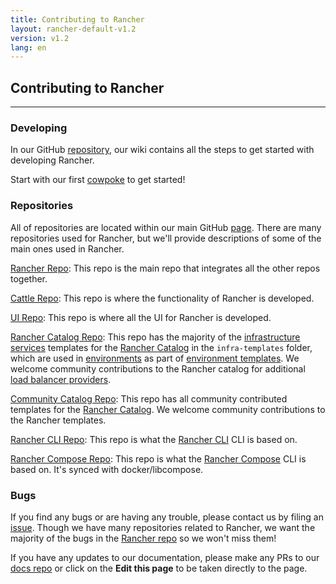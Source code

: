 ```yaml
---
title: Contributing to Rancher
layout: rancher-default-v1.2
version: v1.2
lang: en
---
```


## Contributing to Rancher
---

### Developing

In our GitHub [repository](https://github.com/rancher/rancher), our wiki contains all the steps to get started with developing Rancher.

Start with our first [cowpoke](https://github.com/rancher/rancher/wiki/Cowpoke-1:-Getting-Started-with-Rancher) to get started!

### Repositories

All of repositories are located within our main GitHub [page](https://github.com/rancher). There are many repositories used for Rancher, but we'll provide descriptions of some of the main ones used in Rancher.

[Rancher Repo](https://github.com/rancher/rancher): This repo is the main repo that integrates all the other repos together.

[Cattle Repo](https://github.com/rancher/cattle): This repo is where the functionality of Rancher is developed.

[UI Repo](https://github.com/rancher/ui): This repo is where all the UI for Rancher is developed.

[Rancher Catalog Repo](https://github.com/rancher/rancher-catalog): This repo has the majority of the [infrastructure services]({{site.baseurl}}/rancher/{{page.version}}/{{page.lang}}/rancher-services/) templates for the [Rancher Catalog]({{site.baseurl}}/rancher/{{page.version}}/{{page.lang}}/catalog) in the `infra-templates` folder, which are used in [environments]({{site.baseurl}}/rancher/{{page.version}}/{{page.lang}}/environments/) as part of [environment templates]({{site.baseurl}}/rancher/{{page.version}}/{{page.lang}}/environments/#what-is-an-environment-template). We welcome community contributions to the Rancher catalog for additional [load balancer providers]({{{{site.baseurl}}/rancher/{{page.version}}/{{page.lang}}/}}).

[Community Catalog Repo](https://github.com/rancher/community-catalog): This repo has all community contributed templates for the [Rancher Catalog]({{site.baseurl}}/rancher/{{page.version}}/{{page.lang}}/catalog). We welcome community contributions to the Rancher templates.

[Rancher CLI Repo](https://github.com/rancher/cli): This repo is what the [Rancher CLI]({{site.baseurl}}/rancher/{{page.version}}/{{page.lang}}/cli/) CLI is based on.

[Rancher Compose Repo](https://github.com/rancher/rancher-compose): This repo is what the [Rancher Compose]({{site.baseurl}}/rancher/{{page.version}}/{{page.lang}}/cattle/rancher-compose/) CLI is based on. It's synced with docker/libcompose.

### Bugs

If you find any bugs or are having any trouble, please contact us by filing an [issue](https://github.com/rancher/rancher/issues/new). Though we have many repositories related to Rancher, we want the majority of the bugs in the [Rancher repo](https://github.com/rancher/rancher) so we won't miss them!

If you have any updates to our documentation, please make any PRs to our [docs repo](https://github.com/rancher/rancher.github.io) or click on the **Edit this page** to be taken directly to the page.
<br>
<br>
